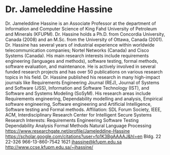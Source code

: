 # Dr. Jameleddine Hassine

Dr. Jameleddine Hassine is an Associate Professor at the department of Information and Computer Science of King Fahd University of Petroleum and Minerals (KFUPM). Dr. Hassine holds a Ph.D. from Concordia University, Canada (2008) and an M.Sc. from the University of Ottawa, Canada (2001). Dr. Hassine has several years of industrial experience within worldwide telecommunication companies; Nortel Networks (Canada) and Cisco Systems (Canada). His main research interests include requirements engineering (languages and methods), software testing, formal methods, software evaluation, and maintenance. He is actively involved in several funded research projects and has over 50 publications on various research topics in his field. Dr. Hassine published his research in many high-impact journals like Requirements Engineering Journal (REJ), Journal of Systems and Software (JSS), Information and Software Technology (IST), and Software and Systems Modeling (SoSyM). His research areas include
Requirements engineering,
Dependability modelling and analysis,
Empirical software engineering,
Software engineering and Artificial Intelligence,
Software testing and
Formal methods.
Affiliation:
SDL Forum Society, IEEE, ACM,
Interdisciplinary Research Center for Intelligent Secure Systems
Research Interests:
Requirements Engineering
Software Testing
Dependability Analysis
Formal Methods
Natural Language Processing
https://www.researchgate.net/profile/Jameleddine-Hassine
https://scholar.google.com/citations?user=fp1K3BgAAAAJ&hl=en
Bldg. 22
22-326
966-13-860-7542
1621
jhassine@kfupm.edu.sa
http://www.ccse.kfupm.edu.sa/~jhassine/